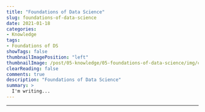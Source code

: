 ```yaml
---
title: "Foundations of Data Science"
slug: foundations-of-data-science
date: 2021-01-18
categories:
- Knowledge
tags:
- Foundations of DS
showTags: false
thumbnailImagePosition: "left"
thumbnailImage: /post/05-knowledge/05-foundations-of-data-science/img/cover/found-of-ds.jpg
clearReading: false	
comments: true
description: "Foundations of Data Science"
summary: >
  I'm writing...
---
```


---